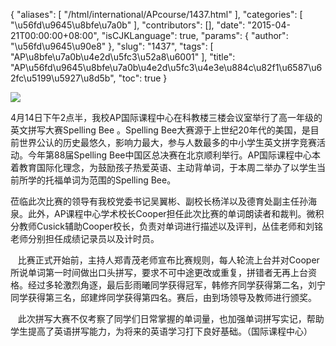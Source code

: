 {
    "aliases": [
        "/html/international/APcourse/1437.html"
    ],
    "categories": [
        "\u56fd\u9645\u8bfe\u7a0b"
    ],
    "contributors": [],
    "date": "2015-04-21T00:00:00+08:00",
    "isCJKLanguage": true,
    "params": {
        "author": "\u56fd\u9645\u90e8"
    },
    "slug": "1437",
    "tags": [
        "AP\u8bfe\u7a0b\u4e2d\u5fc3\u52a8\u6001"
    ],
    "title": "AP\u56fd\u9645\u8bfe\u7a0b\u4e2d\u5fc3\u4e3e\u884c\u82f1\u6587\u62fc\u5199\u5927\u8d5b",
    "toc": true
}

![](https://cdn.tfls.online/mirror/full/1cb8708928e5d25fff5bf93c1ed20fd289c077b9.jpg)




  





4月14日下午2点半，我校AP国际课程中心在科教楼三楼会议室举行了高一年级的英文拼写大赛Spelling Bee 。Spelling Bee大赛源于上世纪20年代的美国，是目前世界公认的历史最悠久，影响力最大，参与人数最多的中小学生英文拼字竞赛活动。今年第88届Spelling Bee中国区总决赛在北京顺利举行。AP国际课程中心本着教育国际化理念，为鼓励孩子热爱英语、主动背单词，于本周二举办了以学生当前所学的托福单词为范围的Spelling Bee。




莅临此次比赛的领导有我校党委书记吴翼彬、副校长杨洋以及德育处副主任孙海泉。此外，AP课程中心学术校长Cooper担任此次比赛的单词朗读者和裁判。微积分教师Cusick辅助Cooper校长，负责对单词进行描述以及评判，丛佳老师和刘铭老师分别担任成绩记录员以及计时员。  

    比赛正式开始前，主持人郑青茂老师宣布比赛规则，每人轮流上台并对Cooper所说单词第一时间做出口头拼写，要求不可中途更改或重复，拼错者无再上台资格。经过多轮激烈角逐，最后彭雨曦同学获得冠军，韩修齐同学获得第二名，刘宁同学获得第三名，邱建烨同学获得第四名。赛后，由到场领导及教师进行颁奖。  

    此次拼写大赛不仅考察了同学们日常掌握的单词量，也加强单词拼写实记，帮助学生提高了英语拼写能力，为将来的英语学习打下良好基础。（国际课程中心）




  



